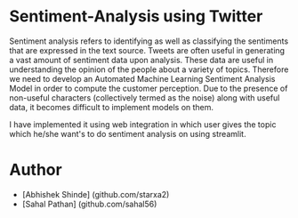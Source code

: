 # Sentiment-Analysis using Twitter


Sentiment analysis refers to identifying as well as classifying the sentiments that are expressed in the text source. Tweets are often useful in generating a vast amount of sentiment data upon analysis. These data are useful in understanding the opinion of the people about a variety of topics.  Therefore we need to develop an Automated Machine Learning Sentiment Analysis Model in order to compute the customer perception. Due to the presence of non-useful characters (collectively termed as the noise) along with useful data, it becomes difficult to implement models on them.


I have implemented it using web integration in which user gives the topic which he/she want's to do sentiment analysis on using streamlit.

# Author
- [Abhishek Shinde] (github.com/starxa2)
- [Sahal Pathan] (github.com/sahal56)
